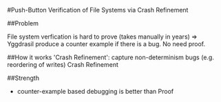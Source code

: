 #Push-Button Verification of File Systems via Crash Refinement

##Problem

File system verfication is hard to prove (takes manually in years)
=> Yggdrasil produce a counter example if there is a bug. No need proof.

##How it works
'Crash Refinement': capture non-determinism bugs (e.g. reordering of writes)
Crash Refinement

##Strength
* counter-example based debugging is better than Proof
